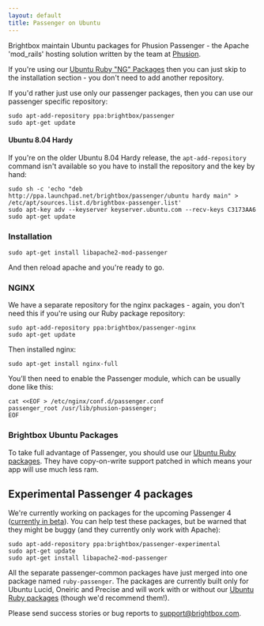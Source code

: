 ```yaml
---
layout: default
title: Passenger on Ubuntu
---
```


Brightbox maintain Ubuntu packages for Phusion Passenger - the Apache
'mod_rails' hosting solution written by the team at
[Phusion](http://www.phusion.nl/).

If you're using our [Ubuntu Ruby "NG" Packages](/ruby/ubuntu/) then
you can just skip to the installation section - you don't need to add
another repository.

If you'd rather just use only our passenger packages, then you can use
our passenger specific repository:

    sudo apt-add-repository ppa:brightbox/passenger
    sudo apt-get update

#### Ubuntu 8.04 Hardy

If you're on the older Ubuntu 8.04 Hardy release, the
`apt-add-repository` command isn't available so you have to install
the repository and the key by hand:

    sudo sh -c 'echo "deb http://ppa.launchpad.net/brightbox/passenger/ubuntu hardy main" > /etc/apt/sources.list.d/brightbox-passenger.list'
    sudo apt-key adv --keyserver keyserver.ubuntu.com --recv-keys C3173AA6
    sudo apt-get update

### Installation

    sudo apt-get install libapache2-mod-passenger

And then reload apache and you're ready to go.

### NGINX

We have a separate repository for the nginx packages - again, you
don't need this if you're using our Ruby package repository:

    sudo apt-add-repository ppa:brightbox/passenger-nginx
    sudo apt-get update

Then installed nginx:

    sudo apt-get install nginx-full

You’ll then need to enable the Passenger module, which can be usually
done like this:

    cat <<EOF > /etc/nginx/conf.d/passenger.conf
    passenger_root /usr/lib/phusion-passenger;
    EOF

### Brightbox Ubuntu Packages

To take full advantage of Passenger, you should use our [Ubuntu Ruby
packages](/ruby/ubuntu/). They have copy-on-write support patched in
which means your app will use much less ram.

## Experimental Passenger 4 packages

We're currently working on packages for the upcoming Passenger 4
([currently in beta](http://blog.phusion.nl/2012/10/24/phusion-passenger-4-0-beta-1-is-here/)). You
can help test these packages, but be warned that they might be buggy
(and they currently only work with Apache):

    sudo apt-add-repository ppa:brightbox/passenger-experimental
    sudo apt-get update
    sudo apt-get install libapache2-mod-passenger

All the separate passenger-common packages have just merged into one
package named `ruby-passenger`. The packages are currently built only
for Ubuntu Lucid, Oneiric and Precise and will work with or without
our [Ubuntu Ruby packages](/ruby/ubuntu) (though we'd recommend
them!).

Please send success stories or bug reports to support@brightbox.com.

